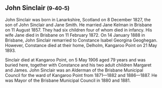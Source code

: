 
## John Sinclair <small>(9‑40‑5)</small>

John Sinclair was born in Lanarkshire, Scotland on 8 December 1827, the son of John Sinclair and Jane Smith. He married Jane Kelman in Brisbane on 11 August 1857. They had six children four of whom died in infancy. His wife Jane died in Brisbane on 11 February 1872. On 14 January 1888 in Brisbane, John Sinclair remarried to Constance Isabel Georgina Geoghegan. However, Constance died at their home, Delholm, Kangaroo Point on 21 May 1893. 

Sinclair died at Kangaroo Point, on 5 May 1906 aged 79 years and was buried here, together with Constance and his two adult children Margaret and James. John Sinclair was an Alderman of the Brisbane Municipal Council for the ward of Kangaroo Point from 1871—1882 and 1886—1887. He was Mayor of the Brisbane Municipal Council in 1880 and 1881.
